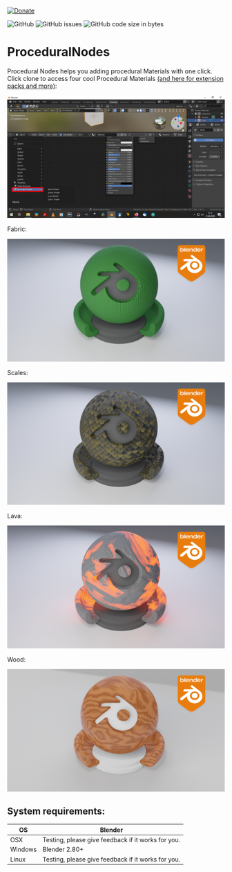 [![Donate](https://img.shields.io/badge/DONATE!%20Funding%20Goal%3A%20%24140%20(1%20Day%20Developer%20Time)-%240-red?style=for-the-badge&logo=paypal)](https://gumroad.com/blenderdefender)


![GitHub](https://img.shields.io/github/license/BlenderDefender/ProceduralNodes?color=green&style=for-the-badge)
![GitHub issues](https://img.shields.io/github/issues/BlenderDefender/ProceduralNodes?style=for-the-badge)
![GitHub code size in bytes](https://img.shields.io/github/languages/code-size/BlenderDefender/ProceduralNodes?style=for-the-badge)

# ProceduralNodes

Procedural Nodes helps you adding procedural Materials with one click.
Click clone to access four cool Procedural Materials [(and here for extension packs and more)](https://gumroad.com/blenderdefender):

![Open Headfile](https://github.com/BlenderDefender/ProceduralNodes/blob/master/Screenshots/picture1.png)

Fabric:


![Open Headfile](https://github.com/BlenderDefender/ProceduralNodes/blob/master/Screenshots/DefaultPackFabricRenderFinal.png)

Scales:


![Open Headfile](https://github.com/BlenderDefender/ProceduralNodes/blob/master/Screenshots/DefaultPackScalesRenderFinal.png)

Lava:


![Open Headfile](https://github.com/BlenderDefender/ProceduralNodes/blob/master/Screenshots/DefaultPackLavaRenderFinal.png)

Wood:


![Open Headfile](https://github.com/BlenderDefender/ProceduralNodes/blob/master/Screenshots/DefaultPackWoodRenderFinal.png)

## System requirements:
| **OS**  | **Blender**                                        |
| ------- | -------------------------------------------------- |
| OSX     | Testing, please give feedback if it works for you. |
| Windows | Blender 2.80+                                      |
| Linux   | Testing, please give feedback if it works for you. |

